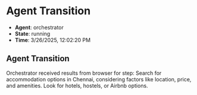 # Agent Transition

- **Agent**: orchestrator
- **State**: running
- **Time**: 3/26/2025, 12:02:20 PM

## Agent Transition

Orchestrator received results from browser for step: Search for accommodation options in Chennai, considering factors like location, price, and amenities. Look for hotels, hostels, or Airbnb options.

